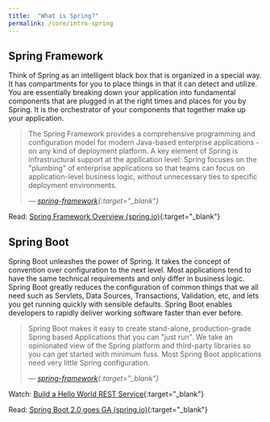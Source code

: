 ```yaml
---
title:  "What is Spring?"
permalink: /core/intro-spring
---
```


## Spring Framework

Think of Spring as an intelligent black box that is organized in a special way. It has compartments for you to place things in that it can detect and utilize. You are essentially breaking down your application into fundamental components that are plugged in at the right times and places for you by Spring. It is the orchestrator of your components that together make up your application.

> The Spring Framework provides a comprehensive programming and configuration model for modern Java-based enterprise applications - on any kind of deployment platform. A key element of Spring is infrastructural support at the application level: Spring focuses on the "plumbing" of enterprise applications so that teams can focus on application-level business logic, without unnecessary ties to specific deployment environments. 
>
> &mdash; <cite>[spring-framework](https://projects.spring.io/spring-framework/){:target="_blank"}</cite>

<i class='fas fa-bookmark'></i> Read: [Spring Framework Overview (spring.io)](https://docs.spring.io/spring-framework/docs/current/spring-framework-reference/overview.html#overview){:target="_blank"}

## Spring Boot

Spring Boot unleashes the power of Spring. It takes the concept of convention over configuration to the next level. Most applications tend to have the same technical requirements and only differ in business logic. Spring Boot greatly reduces the configuration of common things that we all need such as Servlets, Data Sources, Transactions, Validation, etc, and lets you get running quickly with sensible defaults. Spring Boot enables developers to rapidly deliver working software faster than ever before.

> Spring Boot makes it easy to create stand-alone, production-grade Spring based Applications that you can "just run". We take an opinionated view of the Spring platform and third-party libraries so you can get started with minimum fuss. Most Spring Boot applications need very little Spring configuration.
>
> &mdash; <cite>[spring-framework](https://projects.spring.io/spring-boot/){:target="_blank"}</cite>

<i class='fas fa-play'></i> Watch: [Build a Hello World REST Service](https://www.youtube.com/watch?v=47xNBNd-LLI){:target="_blank"}

<i class='fas fa-bookmark'></i> Read: [Spring Boot 2.0 goes GA (spring.io)](https://spring.io/blog/2018/03/01/spring-boot-2-0-goes-ga){:target="_blank"}
